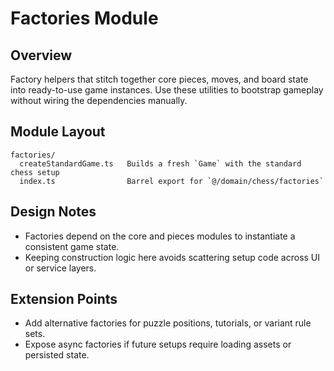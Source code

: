 # Factories Module

## Overview
Factory helpers that stitch together core pieces, moves, and board state into ready-to-use game instances. Use these utilities to bootstrap gameplay without wiring the dependencies manually.

## Module Layout
```
factories/
  createStandardGame.ts   Builds a fresh `Game` with the standard chess setup
  index.ts                Barrel export for `@/domain/chess/factories`
```

## Design Notes
- Factories depend on the core and pieces modules to instantiate a consistent game state.
- Keeping construction logic here avoids scattering setup code across UI or service layers.

## Extension Points
- Add alternative factories for puzzle positions, tutorials, or variant rule sets.
- Expose async factories if future setups require loading assets or persisted state.
